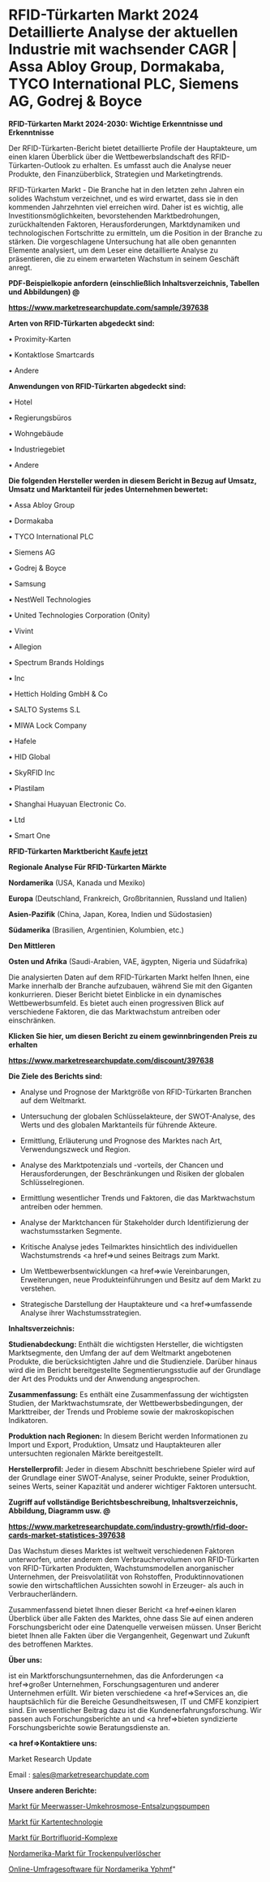 # RFID-Türkarten Markt 2024 Detaillierte Analyse der aktuellen Industrie mit wachsender CAGR | Assa Abloy Group, Dormakaba, TYCO International PLC, Siemens AG, Godrej & Boyce

<strong>RFID-Türkarten Markt 2024-2030: Wichtige Erkenntnisse und Erkenntnisse</strong>

Der RFID-Türkarten-Bericht bietet detaillierte Profile der Hauptakteure, um einen klaren Überblick über die Wettbewerbslandschaft des RFID-Türkarten-Outlook zu erhalten. Es umfasst auch die Analyse neuer Produkte, den Finanzüberblick, Strategien und Marketingtrends.

RFID-Türkarten Markt - Die Branche hat in den letzten zehn Jahren ein solides Wachstum verzeichnet, und es wird erwartet, dass sie in den kommenden Jahrzehnten viel erreichen wird. Daher ist es wichtig, alle Investitionsmöglichkeiten, bevorstehenden Marktbedrohungen, zurückhaltenden Faktoren, Herausforderungen, Marktdynamiken und technologischen Fortschritte zu ermitteln, um die Position in der Branche zu stärken. Die vorgeschlagene Untersuchung hat alle oben genannten Elemente analysiert, um dem Leser eine detaillierte Analyse zu präsentieren, die zu einem erwarteten Wachstum in seinem Geschäft anregt.



<strong><b>PDF-Beispielkopie anfordern (einschließlich Inhaltsverzeichnis, Tabellen und Abbildungen) @ </b></strong>

<strong><a href=https://www.marketresearchupdate.com/sample/397638>

<strong>https://www.marketresearchupdate.com/sample/397638</u></a></strong></strong>



<strong>Arten von RFID-Türkarten abgedeckt sind:</strong>

• Proximity-Karten

• Kontaktlose Smartcards

• Andere



<strong>Anwendungen von RFID-Türkarten abgedeckt sind:</strong>

• Hotel

• Regierungsbüros

• Wohngebäude

• Industriegebiet

• Andere



<strong>Die folgenden Hersteller werden in diesem Bericht in Bezug auf Umsatz, Umsatz und Marktanteil für jedes Unternehmen bewertet:</strong>

• Assa Abloy Group

• Dormakaba

• TYCO International PLC

• Siemens AG

• Godrej & Boyce

• Samsung

• NestWell Technologies

• United Technologies Corporation (Onity)

• Vivint

• Allegion

• Spectrum Brands Holdings

• Inc

• Hettich Holding GmbH & Co

• SALTO Systems S.L

• MIWA Lock Company

• Hafele

• HID Global

• SkyRFID Inc

• Plastilam

• Shanghai Huayuan Electronic Co.

• Ltd

• Smart One



<strong>RFID-Türkarten Marktbericht <a href=https://www.marketresearchupdate.com/buynow/397638>Kaufe jetzt</a></strong>



<strong>Regionale Analyse Für RFID-Türkarten Märkte</strong>



<strong>Nordamerika</strong> (USA, Kanada und Mexiko)



<strong>Europa</strong> (Deutschland, Frankreich, Großbritannien, Russland und Italien)



<strong>Asien-Pazifik</strong> (China, Japan, Korea, Indien und Südostasien)



<strong>Südamerika</strong> (Brasilien, Argentinien, Kolumbien, etc.)



<strong>Den Mittleren</strong> 

<strong>Osten und Afrika</strong> (Saudi-Arabien, VAE, ägypten, Nigeria und Südafrika)

Die analysierten Daten auf dem RFID-Türkarten Markt helfen Ihnen, eine Marke innerhalb der Branche aufzubauen, während Sie mit den Giganten konkurrieren. Dieser Bericht bietet Einblicke in ein dynamisches Wettbewerbsumfeld. Es bietet auch einen progressiven Blick auf verschiedene Faktoren, die das Marktwachstum antreiben oder einschränken.



<strong>Klicken Sie hier, um diesen Bericht zu einem gewinnbringenden Preis zu erhalten
</strong>

<strong><a href=https://www.marketresearchupdate.com/discount/397638>https://www.marketresearchupdate.com/discount/397638</b></u></strong></a>



<strong>Die Ziele des Berichts sind:</strong>

- Analyse und Prognose der Marktgröße von RFID-Türkarten Branchen auf dem Weltmarkt.

- Untersuchung der globalen Schlüsselakteure, der SWOT-Analyse, des Werts und des globalen Marktanteils für führende Akteure.

- Ermittlung, Erläuterung und Prognose des Marktes nach Art, Verwendungszweck und Region.

- Analyse des Marktpotenzials und -vorteils, der Chancen und Herausforderungen, der Beschränkungen und Risiken der globalen Schlüsselregionen.

- Ermittlung wesentlicher Trends und Faktoren, die das Marktwachstum antreiben oder hemmen.

- Analyse der Marktchancen für Stakeholder durch Identifizierung der wachstumsstarken Segmente.

- Kritische Analyse jedes Teilmarktes hinsichtlich des individuellen Wachstumstrends <a href=>und</a> seines Beitrags zum Markt.

- Um Wettbewerbsentwicklungen <a href=>wie</a> Vereinbarungen, Erweiterungen, neue Produkteinführungen und Besitz auf dem Markt zu verstehen.

- Strategische Darstellung der Hauptakteure und <a href=>umfas</a>sende Analyse ihrer Wachstumsstrategien.



<strong>Inhaltsverzeichnis:</strong>



<strong>Studienabdeckung:</strong> Enthält die wichtigsten Hersteller, die wichtigsten Marktsegmente, den Umfang der auf dem Weltmarkt angebotenen Produkte, die berücksichtigten Jahre und die Studienziele. Darüber hinaus wird die im Bericht bereitgestellte Segmentierungsstudie auf der Grundlage der Art des Produkts und der Anwendung angesprochen.



<strong>Zusammenfassung:</strong> Es enthält eine Zusammenfassung der wichtigsten Studien, der Marktwachstumsrate, der Wettbewerbsbedingungen, der Markttreiber, der Trends und Probleme sowie der makroskopischen Indikatoren.



<strong>Produktion nach Regionen:</strong> In diesem Bericht werden Informationen zu Import und Export, Produktion, Umsatz und Hauptakteuren aller untersuchten regionalen Märkte bereitgestellt.



<strong>Herstellerprofil:</strong> Jeder in diesem Abschnitt beschriebene Spieler wird auf der Grundlage einer SWOT-Analyse, seiner Produkte, seiner Produktion, seines Werts, seiner Kapazität und anderer wichtiger Faktoren untersucht.



<strong><b>Zugriff auf vollständige Berichtsbeschreibung, Inhaltsverzeichnis, Abbildung, Diagramm usw. @ </b></strong>

<strong><a href=https://www.marketresearchupdate.com/industry-growth/rfid-door-cards-market-statistices-397638>https://www.marketresearchupdate.com/industry-growth/rfid-door-cards-market-statistices-397638</a></strong>

Das Wachstum dieses Marktes ist weltweit verschiedenen Faktoren unterworfen, unter anderem dem Verbrauchervolumen von RFID-Türkarten von RFID-Türkarten Produkten, Wachstumsmodellen anorganischer Unternehmen, der Preisvolatilität von Rohstoffen, Produktinnovationen sowie den wirtschaftlichen Aussichten sowohl in Erzeuger- als auch in Verbraucherländern.

Zusammenfassend bietet Ihnen dieser Bericht <a href=>einen</a> klaren Überblick über alle Fakten des Marktes, ohne dass Sie auf einen anderen Forschungsbericht oder eine Datenquelle verweisen müssen. Unser Bericht bietet Ihnen alle Fakten über die Vergangenheit, Gegenwart und Zukunft des betroffenen Marktes.



<strong>Über uns:</strong>

 ist ein Marktforschungsunternehmen, das die Anforderungen <a href=>großer</a> Unternehmen, Forschungsagenturen und anderer Unternehmen erfüllt. Wir bieten verschiedene <a href=>Services</a> an, die hauptsächlich für die Bereiche Gesundheitswesen, IT und CMFE konzipiert sind. Ein wesentlicher Beitrag dazu ist die Kundenerfahrungsforschung. Wir passen auch Forschungsberichte an und <a href=>bieten</a> syndizierte Forschungsberichte sowie Beratungsdienste an.



<strong><a href=>Kontaktiere uns:</a></strong>

Market Research Update

Email : sales@marketresearchupdate.com



<strong>Unsere anderen Berichte:</strong>

<a href=https://www.linkedin.com/pulse/seawater-reverse-osmosis-desalination-pump-market-1f>Markt für Meerwasser-Umkehrosmose-Entsalzungspumpen</a>

<a href=https://www.linkedin.com/pulse/card-technology-market-analysis-segment-region>Markt für Kartentechnologie</a>

<a href=https://www.linkedin.com/pulse/boron-trifluoride-complexes-market-outlooks>Markt für Bortrifluorid-Komplexe</a>

<a href=https://www.linkedin.com/pulse/north-america-dry-powder-extinguisher-market>Nordamerika-Markt für Trockenpulverlöscher</a>

<a href=https://www.linkedin.com/pulse/north-america-online-survey-software-yphmf/>Online-Umfragesoftware für Nordamerika Yphmf</a>"

